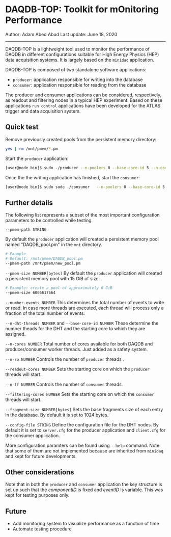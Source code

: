 
# DAQDB-TOP: Toolkit for mOnitoring Performance

Author: Adam Abed Abud
Last update: June 18, 2020

 ---


DAQDB-TOP is a lightweight tool used to monitor the performance of DAQDB  in different configurations suitable for High Energy Physics (HEP) data acquisition systems. It is largely based on the `minidaq` application. 

DAQDB-TOP is composed of two standalone software applications:

 - `producer`: application responsible for writing into the database
 - `consumer`: application responsible for reading from the database

The producer and consumer applications can be considered, respectively, as readout and filtering nodes in a typical HEP experiment. Based on these applications `run control` applications have been developed for the ATLAS trigger and data acquisition system.

## Quick test

Remove previously created pools from the persistent memory directory:
```sh
yes | rm /mnt/pmem/*.pm
```
Start the `producer` application:
```sh
[user@node bin]$ sudo ./producer --n-poolers 0 --base-core-id 5 --n-cores 29  --fragment-size 1000  --max-ready-keys 0 --n-dht-threads 1 --n-ro 1 --readout-cores 22  --number-events 1000000
```
Once the the writing application has finished, start the `consumer`:
```sh
[user@node bin]$ sudo sudo ./consumer   --n-poolers 0 --base-core-id 5 --n-cores 29   --n-dht-threads 1 --n-ff 1 --filtering-cores 56  --number-events 1000000
```
## Further details

The following list represents a subset of the most important configuration parameters to be controlled while testing. 

`--pmem-path STRING`

By default the `producer` application will created a persistent memory pool named "DAQDB_pool.pm" in the `mnt` directory.
```sh
# Example 
# Default: /mnt/pmem/DAQDB_pool.pm
--pmem-path /mnt/pmem/new_pool.pm
```
`--pmem-size NUMBER[bytes]`
By default the `producer` application will created a persistent memory pool with 15 GiB of size. 
```sh
# Example: create a pool of approximately 6 GiB 
--pmem-size 6005617664
```

`--number-events NUMBER`
This determines the total number of events to write or read. In case more threads are executed, each thread will process only a fraction of the total number of events.

`--n-dht-threads NUMBER` and `--base-core-id NUMBER`
These determine the number theads for the DHT and the starting core to which they are assigned.

`--n-cores NUMBER`
Total number of cores available for both DAQDB and producer/consumer worker threads. Just added as a safety system.

`--n-ro NUMBER`
Controls the number of `producer` threads .

`--readout-cores NUMBER`
Sets the starting core on which the `producer` threads will start.

`--n-ff NUMBER`
Controls the number of `consumer` threads.

`--filtering-cores NUMBER`
Sets the starting core on which the `consumer` threads will start.

`--fragment-size NUMBER[bytes]`
Sets the base fragments size of each entry in the database. By default it is set to 1024 bytes.

`--config-file STRING`
Define the configuration file for the DHT nodes. By default it is set to `server.cfg` for the producer application and `client.cfg` for the consumer application.

More configuration paramters can be found using `--help` command. Note that some of them are not implemented because are inherited from `minidaq` and kept for future developments. 

## Other considerations

Note that in both the `producer` and `consumer` application the key structure is set up such that the *componentID* is fixed and *eventID* is variable. This was kept for testing purposes only. 


## Future

 - Add monitoring system to visualize performance as a function of time
 - Automate testing procedure
 




